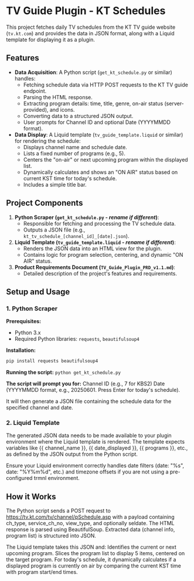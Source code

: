 # TV Guide Plugin - KT Schedules

This project fetches daily TV schedules from the KT TV guide website (`tv.kt.com`) and provides the data in JSON format, along with a Liquid template for displaying it as a plugin.

## Features

*   **Data Acquisition**: A Python script (`get_kt_schedule.py` or similar) handles:
    *   Fetching schedule data via HTTP POST requests to the KT TV guide endpoint.
    *   Parsing the HTML response.
    *   Extracting program details: time, title, genre, on-air status (server-provided), and icons.
    *   Converting data to a structured JSON output.
    *   User prompts for Channel ID and optional Date (YYYYMMDD format).
*   **Data Display**: A Liquid template (`tv_guide_template.liquid` or similar) for rendering the schedule:
    *   Displays channel name and schedule date.
    *   Lists a fixed number of programs (e.g., 5).
    *   Centers the "on-air" or next upcoming program within the displayed list.
    *   Dynamically calculates and shows an "ON AIR" status based on current KST time for today's schedule.
    *   Includes a simple title bar.

## Project Components

1.  **Python Scraper (`get_kt_schedule.py` - *rename if different*)**:
    *   Responsible for fetching and processing the TV schedule data.
    *   Outputs a JSON file (e.g., `kt_tv_schedule_[channel_id]_[date].json`).
2.  **Liquid Template (`tv_guide_template.liquid` - *rename if different*)**:
    *   Renders the JSON data into an HTML view for the plugin.
    *   Contains logic for program selection, centering, and dynamic "ON AIR" status.
3.  **Product Requirements Document (`TV_Guide_Plugin_PRD_v1.1.md`)**:
    *   Detailed description of the project's features and requirements.

## Setup and Usage

### 1. Python Scraper

**Prerequisites:**
*   Python 3.x
*   Required Python libraries: `requests`, `beautifulsoup4`

**Installation:**
```bash
pip install requests beautifulsoup4
```

**Running the script:**
`python get_kt_schedule.py`

**The script will prompt you for:**
Channel ID (e.g., 7 for KBS2)
Date (YYYYMMDD format, e.g., 20250601. Press Enter for today's schedule).

It will then generate a JSON file containing the schedule data for the specified channel and date.

### 2. Liquid Template
The generated JSON data needs to be made available to your plugin environment where the Liquid template is rendered.
The template expects variables like {{ channel_name }}, {{ date_displayed }}, {{ programs }}, etc., as defined by the JSON output from the Python script.

Ensure your Liquid environment correctly handles date filters (date: "%s", date: "%Y%m%d", etc.) and timezone offsets if you are not using a pre-configured trmnl environment.

## How it Works
The Python script sends a POST request to https://tv.kt.com/tv/channel/pSchedule.asp with a payload containing ch_type, service_ch_no, view_type, and optionally seldate.
The HTML response is parsed using BeautifulSoup.
Extracted data (channel info, program list) is structured into JSON.

The Liquid template takes this JSON and:
Identifies the current or next upcoming program.
Slices the program list to display 5 items, centered on the target program.
For today's schedule, it dynamically calculates if a displayed program is currently on air by comparing the current KST time with program start/end times.
